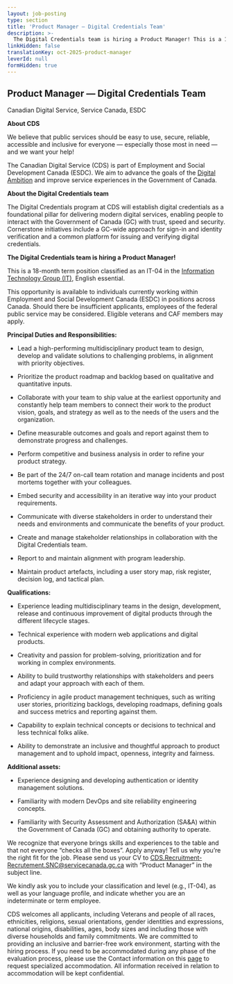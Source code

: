```yaml
---
layout: job-posting
type: section
title: 'Product Manager — Digital Credentials Team'
description: >-
  The Digital Credentials team is hiring a Product Manager! This is a 18-month term position classified as an IT-04.
linkHidden: false
translationKey: oct-2025-product-manager
leverId: null
formHidden: true
---
```


## **Product Manager — Digital Credentials Team**
Canadian Digital Service, Service Canada, ESDC  
 

**About CDS**

We believe that public services should be easy to use, secure, reliable, accessible and inclusive for everyone — especially those most in need — and we want your help!

The Canadian Digital Service (CDS) is part of Employment and Social Development Canada (ESDC). We aim to advance the goals of the  [Digital Ambition](https://www.canada.ca/en/government/system/digital-government/canada-digital-ambition/canada-digital-ambition-2022-23.html) and improve service experiences in the Government of Canada.  


**About the Digital Credentials team**

The Digital Credentials program at CDS will establish digital credentials as a foundational pillar for delivering modern digital services, enabling people to interact with the Government of Canada (GC) with trust, speed and security. Cornerstone initiatives include a GC-wide approach for sign-in and identity verification and a common platform for issuing and verifying digital credentials.  
 
**The Digital Credentials team is hiring a Product Manager!**

This is a 18-month term position classified as an IT-04 in the [Information Technology Group (IT)](https://www.canada.ca/en/treasury-board-secretariat/topics/pay/collective-agreements/it.html), English essential.  

This opportunity is available to individuals currently working within Employment and Social Development Canada (ESDC) in positions across Canada. Should there be insufficient applicants, employees of the federal public service may be considered. Eligible veterans and CAF members may apply.  

**Principal Duties and Responsibilities:**  

- Lead a high-performing multidisciplinary product team to design, develop and validate solutions to challenging problems, in alignment with priority objectives.  

- Prioritize  the product roadmap and backlog based on qualitative and quantitative inputs.  

- Collaborate with your team to ship value at the earliest opportunity and constantly help team members to connect their work to the product vision, goals, and strategy as well as to the needs of the users and the organization.  

- Define measurable outcomes and goals and report against them to demonstrate progress and challenges.  

- Perform competitive and business analysis in order to refine your product strategy.  

- Be part of the 24/7 on-call team rotation and manage incidents and post mortems together with your colleagues.  

- Embed security and accessibility in an iterative way into your product requirements.  

- Communicate with diverse stakeholders in order to understand their needs and environments and communicate the benefits of your product.  

- Create and manage stakeholder relationships in collaboration with the Digital Credentials team.  

- Report to and maintain alignment with program leadership.  

- Maintain product artefacts, including a user story map, risk register, decision log, and tactical plan.  
  

**Qualifications:**  

- Experience leading multidisciplinary teams in the design, development, release and continuous improvement of digital products through the different lifecycle stages.  

- Technical experience with modern web applications and digital products.  

- Creativity and passion for problem-solving, prioritization and for working in complex environments.  

- Ability to build trustworthy relationships with stakeholders and peers and adapt your approach with each of them.  

- Proficiency in agile product management techniques, such as writing user stories, prioritizing backlogs, developing roadmaps, defining goals and success metrics and reporting against them.  

- Capability to explain technical concepts or decisions to technical and less technical folks alike.  

- Ability to demonstrate an inclusive and thoughtful approach to product management and to uphold impact, openness, integrity and fairness.  
 

**Additional assets:**  

- Experience designing and developing authentication or identity management solutions.  

- Familiarity with modern DevOps and site reliability engineering concepts.  

- Familiarity with Security Assessment and Authorization (SA&A) within the Government of Canada (GC) and obtaining authority to operate.  

We recognize that everyone brings skills and experiences to the table and that not everyone “checks all the boxes”. Apply anyway! Tell us why you’re the right fit for the job. Please send us your CV to CDS.Recruitment-Recrutement.SNC@servicecanada.gc.ca with “Product Manager” in the subject line.

We kindly ask you to include your classification and level (e.g., IT-04), as well as your language profile, and indicate whether you are an indeterminate or term employee.

CDS welcomes all applicants, including Veterans and people of all races, ethnicities, religions, sexual orientations, gender identities and expressions, national origins, disabilities, ages, body sizes and including those with diverse households and family commitments. We are committed to providing an inclusive and barrier-free work environment, starting with the hiring process. If you need to be accommodated during any phase of the evaluation process, please use the Contact information on this [page](https://www.canada.ca/en/public-service-commission/services/assessment-accommodation-page.html) to request specialized accommodation. All information received in relation to accommodation will be kept confidential.

